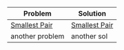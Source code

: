 | Problem  | Solution |
| ------------- | ------------- |
| [Smallest Pair](https://codeforces.com/group/MWSDmqGsZm/contest/219774/problem/I) | [Smallest Pair](https://github.com/Salma-Swailem/IEEE-CS-Rookies-2024/blob/main/Task-1/Smallest%20Pair.cpp)  |
| another problem  | another sol  |


<!-- .slide: data-background-color="red" -->
